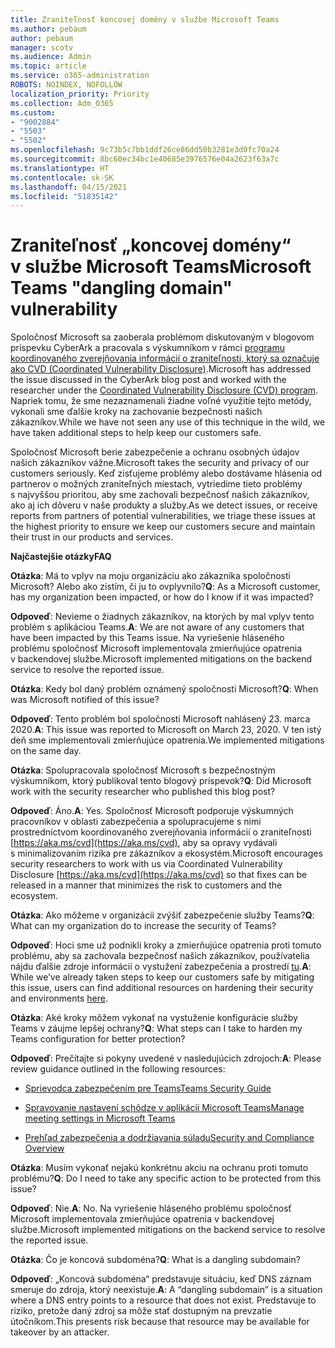 ```yaml
---
title: Zraniteľnosť koncovej domény v službe Microsoft Teams
ms.author: pebaum
author: pebaum
manager: scotv
ms.audience: Admin
ms.topic: article
ms.service: o365-administration
ROBOTS: NOINDEX, NOFOLLOW
localization_priority: Priority
ms.collection: Adm_O365
ms.custom:
- "9002884"
- "5503"
- "5502"
ms.openlocfilehash: 9c73b5c7bb1ddf26ce86dd50b3281e3d0fc70a24
ms.sourcegitcommit: 8bc60ec34bc1e40685e3976576e04a2623f63a7c
ms.translationtype: HT
ms.contentlocale: sk-SK
ms.lasthandoff: 04/15/2021
ms.locfileid: "51835142"
---
```

# <a name="microsoft-teams-dangling-domain-vulnerability"></a><span data-ttu-id="df22c-102">Zraniteľnosť „koncovej domény“ v službe Microsoft Teams</span><span class="sxs-lookup"><span data-stu-id="df22c-102">Microsoft Teams "dangling domain" vulnerability</span></span>

<span data-ttu-id="df22c-103">Spoločnosť Microsoft sa zaoberala problémom diskutovaným v blogovom príspevku CyberArk a pracovala s výskumníkom v rámci [programu koordinovaného zverejňovania informácií o zraniteľnosti, ktorý sa označuje ako CVD (Coordinated Vulnerability Disclosure)](https://aka.ms/cvd).</span><span class="sxs-lookup"><span data-stu-id="df22c-103">Microsoft has addressed the issue discussed in the CyberArk blog post and worked with the researcher under the [Coordinated Vulnerability Disclosure (CVD) program](https://aka.ms/cvd).</span></span> <span data-ttu-id="df22c-104">Napriek tomu, že sme nezaznamenali žiadne voľné využitie tejto metódy, vykonali sme ďalšie kroky na zachovanie bezpečnosti našich zákazníkov.</span><span class="sxs-lookup"><span data-stu-id="df22c-104">While we have not seen any use of this technique in the wild, we have taken additional steps to help keep our customers safe.</span></span>

<span data-ttu-id="df22c-105">Spoločnosť Microsoft berie zabezpečenie a ochranu osobných údajov našich zákazníkov vážne.</span><span class="sxs-lookup"><span data-stu-id="df22c-105">Microsoft takes the security and privacy of our customers seriously.</span></span> <span data-ttu-id="df22c-106">Keď zisťujeme problémy alebo dostávame hlásenia od partnerov o možných zraniteľných miestach, vytriedime tieto problémy s najvyššou prioritou, aby sme zachovali bezpečnosť našich zákazníkov, ako aj ich dôveru v naše produkty a služby.</span><span class="sxs-lookup"><span data-stu-id="df22c-106">As we detect issues, or receive reports from partners of potential vulnerabilities, we triage these issues at the highest priority to ensure we keep our customers secure and maintain their trust in our products and services.</span></span>

<span data-ttu-id="df22c-107">**Najčastejšie otázky**</span><span class="sxs-lookup"><span data-stu-id="df22c-107">**FAQ**</span></span>

<span data-ttu-id="df22c-108">**Otázka**: Má to vplyv na moju organizáciu ako zákazníka spoločnosti Microsoft? Alebo ako zistím, či ju to ovplyvnilo?</span><span class="sxs-lookup"><span data-stu-id="df22c-108">**Q**: As a Microsoft customer, has my organization been impacted, or how do I know if it was impacted?</span></span>

<span data-ttu-id="df22c-109">**Odpoveď**: Nevieme o žiadnych zákazníkov, na ktorých by mal vplyv tento problém s aplikáciou Teams.</span><span class="sxs-lookup"><span data-stu-id="df22c-109">**A**: We are not aware of any customers that have been impacted by this Teams issue.</span></span> <span data-ttu-id="df22c-110">Na vyriešenie hláseného problému spoločnosť Microsoft implementovala zmierňujúce opatrenia v backendovej službe.</span><span class="sxs-lookup"><span data-stu-id="df22c-110">Microsoft implemented mitigations on the backend service to resolve the reported issue.</span></span>

<span data-ttu-id="df22c-111">**Otázka**: Kedy bol daný problém oznámený spoločnosti Microsoft?</span><span class="sxs-lookup"><span data-stu-id="df22c-111">**Q**: When was Microsoft notified of this issue?</span></span>

<span data-ttu-id="df22c-112">**Odpoveď**: Tento problém bol spoločnosti Microsoft nahlásený 23. marca 2020.</span><span class="sxs-lookup"><span data-stu-id="df22c-112">**A**: This issue was reported to Microsoft on March 23, 2020.</span></span> <span data-ttu-id="df22c-113">V ten istý deň sme implementovali zmierňujúce opatrenia.</span><span class="sxs-lookup"><span data-stu-id="df22c-113">We implemented mitigations on the same day.</span></span>

<span data-ttu-id="df22c-114">**Otázka**: Spolupracovala spoločnosť Microsoft s bezpečnostným výskumníkom, ktorý publikoval tento blogový príspevok?</span><span class="sxs-lookup"><span data-stu-id="df22c-114">**Q**: Did Microsoft work with the security researcher who published this blog post?</span></span>

<span data-ttu-id="df22c-115">**Odpoveď**: Áno.</span><span class="sxs-lookup"><span data-stu-id="df22c-115">**A**: Yes.</span></span> <span data-ttu-id="df22c-116">Spoločnosť Microsoft podporuje výskumných pracovníkov v oblasti zabezpečenia a spolupracujeme s nimi prostredníctvom koordinovaného zverejňovania informácií o zraniteľnosti [https://aka.ms/cvd](https://aka.ms/cvd), aby sa opravy vydávali s minimalizovaním rizika pre zákazníkov a ekosystém.</span><span class="sxs-lookup"><span data-stu-id="df22c-116">Microsoft encourages security researchers to work with us via Coordinated Vulnerability Disclosure [https://aka.ms/cvd](https://aka.ms/cvd) so that fixes can be released in a manner that minimizes the risk to customers and the ecosystem.</span></span>  

<span data-ttu-id="df22c-117">**Otázka**: Ako môžeme v organizácii zvýšiť zabezpečenie služby Teams?</span><span class="sxs-lookup"><span data-stu-id="df22c-117">**Q**: What can my organization do to increase the security of Teams?</span></span>  

<span data-ttu-id="df22c-118">**Odpoveď**: Hoci sme už podnikli kroky a zmierňujúce opatrenia proti tomuto problému, aby sa zachovala bezpečnosť našich zákazníkov, používatelia nájdu ďalšie zdroje informácií o vystužení zabezpečenia a prostredí [tu](https://www.microsoft.com/microsoft-365/blog/2020/04/06/it-professionals-privacy-security-microsoft-teams/).</span><span class="sxs-lookup"><span data-stu-id="df22c-118">**A**: While we’ve already taken steps to keep our customers safe by mitigating this issue, users can find additional resources on hardening their security and environments [here](https://www.microsoft.com/microsoft-365/blog/2020/04/06/it-professionals-privacy-security-microsoft-teams/).</span></span>  

<span data-ttu-id="df22c-119">**Otázka**: Aké kroky môžem vykonať na vystuženie konfigurácie služby Teams v záujme lepšej ochrany?</span><span class="sxs-lookup"><span data-stu-id="df22c-119">**Q**: What steps can I take to harden my Teams configuration for better protection?</span></span>

<span data-ttu-id="df22c-120">**Odpoveď**: Prečítajte si pokyny uvedené v nasledujúcich zdrojoch:</span><span class="sxs-lookup"><span data-stu-id="df22c-120">**A**: Please review guidance outlined in the following resources:</span></span> 

- [<span data-ttu-id="df22c-121">Sprievodca zabezpečením pre Teams</span><span class="sxs-lookup"><span data-stu-id="df22c-121">Teams Security Guide</span></span>](https://docs.microsoft.com/microsoftteams/teams-security-guide)

- [<span data-ttu-id="df22c-122">Spravovanie nastavení schôdze v aplikácii Microsoft Teams</span><span class="sxs-lookup"><span data-stu-id="df22c-122">Manage meeting settings in Microsoft Teams</span></span>](https://docs.microsoft.com/microsoftteams/meeting-settings-in-teams)

- [<span data-ttu-id="df22c-123">Prehľad zabezpečenia a dodržiavania súladu</span><span class="sxs-lookup"><span data-stu-id="df22c-123">Security and Compliance Overview</span></span>](https://docs.microsoft.com/microsoftteams/security-compliance-overview)

<span data-ttu-id="df22c-124">**Otázka**: Musím vykonať nejakú konkrétnu akciu na ochranu proti tomuto problému?</span><span class="sxs-lookup"><span data-stu-id="df22c-124">**Q**: Do I need to take any specific action to be protected from this issue?</span></span>

<span data-ttu-id="df22c-125">**Odpoveď**: Nie.</span><span class="sxs-lookup"><span data-stu-id="df22c-125">**A**: No.</span></span> <span data-ttu-id="df22c-126">Na vyriešenie hláseného problému spoločnosť Microsoft implementovala zmierňujúce opatrenia v backendovej službe.</span><span class="sxs-lookup"><span data-stu-id="df22c-126">Microsoft implemented mitigations on the backend service to resolve the reported issue.</span></span>

<span data-ttu-id="df22c-127">**Otázka**: Čo je koncová subdoména?</span><span class="sxs-lookup"><span data-stu-id="df22c-127">**Q**: What is a dangling subdomain?</span></span>

<span data-ttu-id="df22c-128">**Odpoveď**: „Koncová subdoména“ predstavuje situáciu, keď DNS záznam smeruje do zdroja, ktorý neexistuje.</span><span class="sxs-lookup"><span data-stu-id="df22c-128">**A**:  A “dangling subdomain” is a situation where a DNS entry points to a resource that does not exist.</span></span>  <span data-ttu-id="df22c-129">Predstavuje to riziko, pretože daný zdroj sa môže stať dostupným na prevzatie útočníkom.</span><span class="sxs-lookup"><span data-stu-id="df22c-129">This presents risk because that resource may be available for takeover by an attacker.</span></span>
